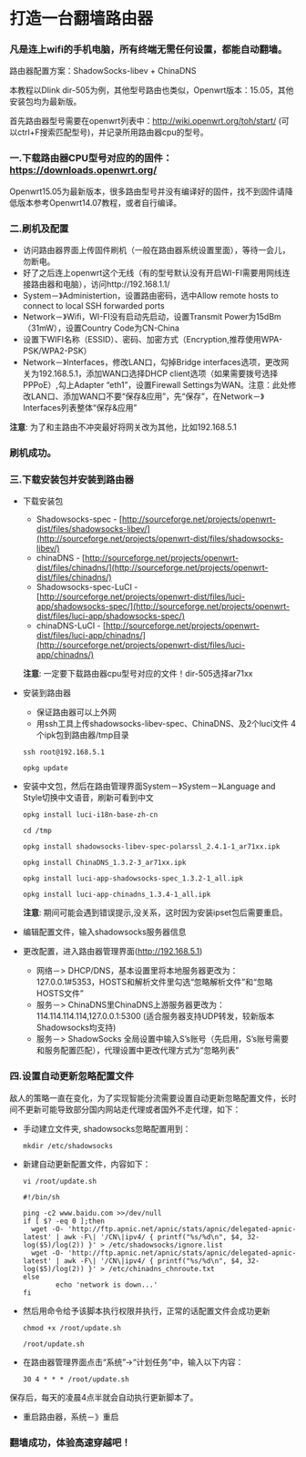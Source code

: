 # 打造一台翻墙路由器

### 凡是连上wifi的手机电脑，所有终端无需任何设置，都能自动翻墙。

路由器配置方案：ShadowSocks-libev + ChinaDNS

本教程以Dlink dir-505为例，其他型号路由也类似，Openwrt版本：15.05，其他安装包均为最新版。

首先路由器型号需要在openwrt列表中：http://wiki.openwrt.org/toh/start/
(可以ctrl+F搜索匹配型号)，并记录所用路由器cpu的型号。

### 一.下载路由器CPU型号对应的的固件：https://downloads.openwrt.org/
Openwrt15.05为最新版本，很多路由型号并没有编译好的固件，找不到固件请降低版本参考Openwrt14.07教程，或者自行编译。

### 二.刷机及配置
  * 访问路由器界面上传固件刷机（一般在路由器系统设置里面），等待一会儿，勿断电。
  * 好了之后连上openwrt这个无线（有的型号默认没有开启WI-FI需要用网线连接路由器和电脑），访问http://192.168.1.1/
  * System－》Administertion，设置路由密码，选中Allow remote hosts to connect to local SSH forwarded ports
  * Network－》Wifi，WI-FI没有启动先启动，设置Transmit Power为15dBm（31mW），设置Country Code为CN-China
  * 设置下WIFI名称（ESSID）、密码、加密方式（Encryption,推荐使用WPA-PSK/WPA2-PSK）
  * Network－》Interfaces，修改LAN口，勾掉Bridge interfaces选项，更改网关为192.168.5.1，添加WAN口选择DHCP client选项（如果需要拨号选择PPPoE）,勾上Adapter “eth1”，设置Firewall Settings为WAN。注意：此处修改LAN口、添加WAN口不要“保存&应用”，先“保存”，在Network－》Interfaces列表整体“保存&应用”

**注意**: 为了和主路由不冲突最好将网关改为其他，比如192.168.5.1
### 刷机成功。

### 三.下载安装包并安装到路由器
* 下载安装包
  * Shadowsocks-spec - [http://sourceforge.net/projects/openwrt-dist/files/shadowsocks-libev/](http://sourceforge.net/projects/openwrt-dist/files/shadowsocks-libev/)
  * chinaDNS - [http://sourceforge.net/projects/openwrt-dist/files/chinadns/](http://sourceforge.net/projects/openwrt-dist/files/chinadns/)
  * Shadowsocks-spec-LuCI - [http://sourceforge.net/projects/openwrt-dist/files/luci-app/shadowsocks-spec/](http://sourceforge.net/projects/openwrt-dist/files/luci-app/shadowsocks-spec/)
  * chinaDNS-LuCI - [http://sourceforge.net/projects/openwrt-dist/files/luci-app/chinadns/](http://sourceforge.net/projects/openwrt-dist/files/luci-app/chinadns/)
 
  **注意**: 一定要下载路由器cpu型号对应的文件！dir-505选择ar71xx
* 安装到路由器
  * 保证路由器可以上外网
  * 用ssh工具上传shadowsocks-libev-spec、ChinaDNS、及2个luci文件 4个ipk包到路由器/tmp目录
  ```
  ssh root@192.168.5.1
  ```
  ```
  opkg update
  ```
* 安装中文包，然后在路由管理界面System－》System－》Language and Style切换中文语音，刷新可看到中文
    ```
    opkg install luci-i18n-base-zh-cn
    ```
    ```
    cd /tmp
    ```
    ```
    opkg install shadowsocks-libev-spec-polarssl_2.4.1-1_ar71xx.ipk
    ```
    ```
    opkg install ChinaDNS_1.3.2-3_ar71xx.ipk
    ```
    ```
    opkg install luci-app-shadowsocks-spec_1.3.2-1_all.ipk
    ```
    ```
    opkg install luci-app-chinadns_1.3.4-1_all.ipk
    ```

  **注意**: 期间可能会遇到错误提示,没关系，这时因为安装ipset包后需要重启。

* 编辑配置文件，输入shadowsocks服务器信息

* 更改配置，进入路由器管理界面(http://192.168.5.1)
  * 网络－> DHCP/DNS，基本设置里将本地服务器更改为：127.0.0.1#5353，HOSTS和解析文件里勾选“忽略解析文件”和“忽略HOSTS文件”
  * 服务－> ChinaDNS里ChinaDNS上游服务器更改为：114.114.114.114,127.0.0.1:5300 (适合服务器支持UDP转发，较新版本Shadowsocks均支持)
  * 服务－> ShadowSocks 全局设置中输入S’s账号（先启用，S’s账号需要和服务配置匹配），代理设置中更改代理方式为“忽略列表”

### 四.设置自动更新忽略配置文件
敌人的策略一直在变化，为了实现智能分流需要设置自动更新忽略配置文件，长时间不更新可能导致部分国内网站走代理或者国外不走代理，如下：
* 手动建立文件夹, shadowsocks忽略配置用到：
  ```
  mkdir /etc/shadowsocks
  ```
* 新建自动更新配置文件，内容如下：
  ```
  vi /root/update.sh
  ```
  ```
  #!/bin/sh
  
  ping -c2 www.baidu.com >>/dev/null
  if [ $? -eq 0 ];then
  	wget -O- 'http://ftp.apnic.net/apnic/stats/apnic/delegated-apnic-latest' | awk -F\| '/CN\|ipv4/ { printf("%s/%d\n", $4, 32-log($5)/log(2)) }' > /etc/shadowsocks/ignore.list
  	wget -O- 'http://ftp.apnic.net/apnic/stats/apnic/delegated-apnic-latest' | awk -F\| '/CN\|ipv4/ { printf("%s/%d\n", $4, 32-log($5)/log(2)) }' > /etc/chinadns_chnroute.txt
  else
          echo 'network is down...'
  fi
  ```
* 然后用命令给予该脚本执行权限并执行，正常的话配置文件会成功更新
  ```
  chmod +x /root/update.sh
  ```
  ```
  /root/update.sh
  ```

* 在路由器管理界面点击“系统”→“计划任务”中，输入以下内容：
  ```
  30 4 * * * /root/update.sh
  ```
保存后，每天的凌晨4点半就会自动执行更新脚本了。

* 重启路由器，系统－》重启

### 翻墙成功，体验高速穿越吧！
